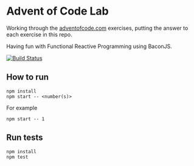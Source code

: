 # Advent of Code Lab

Working through the [adventofcode.com](http://adventofcode.com/)
exercises, putting the answer to each exercise in this repo.

Having fun with Functional Reactive Programming using BaconJS.

[![Build Status](https://travis-ci.org/hugojosefson/adventofcode-lab.svg?branch=master)](https://travis-ci.org/hugojosefson/adventofcode-lab)

## How to run

    npm install
    npm start -- <number(s)>
    
For example

    npm start -- 1
    
## Run tests

    npm install
    npm test
